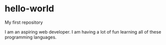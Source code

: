 # hello-world
My first repository

I am an aspiring web developer.  I am having a lot of fun learning all of these programming languages.
